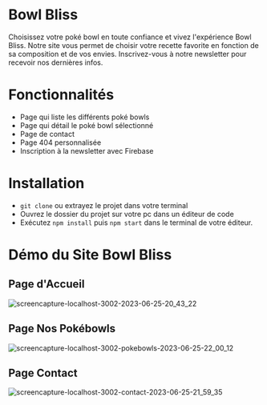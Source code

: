 # Bowl Bliss

Choisissez votre poké bowl en toute confiance et vivez l'expérience Bowl Bliss.
Notre site vous permet de choisir votre recette favorite en fonction de sa composition et de vos envies.
Inscrivez-vous à notre newsletter pour recevoir nos dernières infos.

# Fonctionnalités
- Page qui liste les différents poké bowls
- Page qui détail le poké bowl sélectionné
- Page de contact
- Page 404 personnalisée
- Inscription à la newsletter avec Firebase

# Installation

- `git clone` ou extrayez le projet dans votre terminal
- Ouvrez le dossier du projet sur votre pc dans un éditeur de code
- Exécutez `npm install` puis `npm start` dans le terminal de votre éditeur.


# Démo du Site Bowl Bliss

## Page d'Accueil
![screencapture-localhost-3002-2023-06-25-20_43_22](https://github.com/chaimaaloug/PokeBowl/assets/49941834/7bd2df8d-75ae-45c3-819c-2012a5a817a3)

## Page Nos Pokébowls
![screencapture-localhost-3002-pokebowls-2023-06-25-22_00_12](https://github.com/chaimaaloug/PokeBowl/assets/49941834/d0ca0f94-0326-4589-a62a-cfdcc3b6101d)

## Page Contact
![screencapture-localhost-3002-contact-2023-06-25-21_59_35](https://github.com/chaimaaloug/PokeBowl/assets/49941834/8f8714d7-340a-46aa-a4d1-935b77a261b4)
